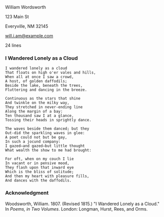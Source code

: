 <!--
Short-form manuscript for poetry.

Poetry manuscripts, no matter the length, are typically formatted as a series
of poems without a title page or table of contents. Each page has a page
header and facts, as well as a title, and then the poem.

- no title-page stuff: the opening .m-page-header and .m-title-header
- the poem with its own page-header and line-count
- citation scene, for show


Copyright (c) Todd Warner
This work is licensed under Attribution 4.0 International. To view a copy of
this license, visit <http://creativecommons.org/licenses/by/4.0/>.
-->

<style>
    /*
    @import url("https://toddwarner.io/pub/css/manuscript-css/manuscript-4.0.css");
    @import url("/full/path/to/the/repository/for/manuscript-css/manuscript-4.0.css");
    */
    @import url("../../manuscript-4.0.css");
</style>

<div id="vpage">
<article id="manuscript" class="poetry">




[comment]: / "---------------------------- POEM ------------------------------"




<section class="m-poem">
<div class="m-page-header">
<div class="m-contact">


William Wordsworth

123 Main St

Everyville, NM 32145

will.i.am@example.com


</div> <!-- /.m-contact -->
<div class="m-facts">


24 lines


</div> <!-- /.m-facts -->
</div> <!-- /.m-title-header -->


<div class="m-title-header">


# I Wandered Lonely as a Cloud


</div> <!-- /.m-title-header -->



```
I wandered lonely as a cloud
That floats on high o'er vales and hills,
When all at once I saw a crowd,
A host, of golden daffodils;
Beside the lake, beneath the trees,
Fluttering and dancing in the breeze.
```
```
Continuous as the stars that shine
And twinkle on the milky way,
They stretched in never-ending line
Along the margin of a bay:
Ten thousand saw I at a glance,
Tossing their heads in sprightly dance.
```
```
The waves beside them danced; but they
Out-did the sparkling waves in glee:
A poet could not but be gay,
In such a jocund company:
I gazed—and gazed—but little thought
What wealth the show to me had brought:
```
```
For oft, when on my couch I lie
In vacant or in pensive mood,
They flash upon that inward eye
Which is the bliss of solitude;
And then my heart with pleasure fills,
And dances with the daffodils.
```


</section> <!-- /.m-poem -->




[comment]: / "----------- CITATION SCENE (used only for example) -------------"




<section class="m-scene foothang">
<div class="m-title-header">


# Acknowledgment


</div>


Woodsworth, William. 1807. (Revised 1815.) "I Wandered Lonely as a Cloud." In *Poems, in Two Volumes*. London: Longman, Hurst, Rees, and Orms.


</section> <!-- end specialized scene -->


</article></div> <!-- ------------------------------ end of manuscript ---- -->

